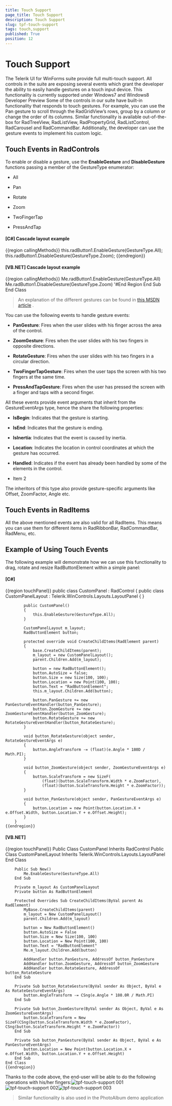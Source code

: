 ```yaml
---
title: Touch Support
page_title: Touch Support
description: Touch Support
slug: tpf-touch-support
tags: touch,support
published: True
position: 12
---
```


# Touch Support



The Telerik UI for WinForms suite provide full multi-touch support.
        All controls in the suite are exposing several events which grant the developer
        the ability to easily handle gestures on a touch input device.
        This functionality is currently supported under Windows7 and Windows8 Developer Preview
        Some of the controls in our suite have built-in functionality that responds to touch gestures.
        For example, you can use the Pan gesture to scroll through the RadGridView’s rows,
        group by a column or change the order of its columns.
        Similar functionality is available out-of-the-box for RadTreeView,
        RadListView, RadPropertyGrid, RadListControl, RadCarousel and RadCommandBar. Additionally,
        the developer can use the gesture events to implement his custom logic.
      

## Touch Events in RadControls

To enable or disable a gesture,
          use the __EnableGesture__ and __DisableGesture__ functions
          passing a member of the GestureType enumerator:
        

* All

* Pan

* Rotate

* Zoom

* TwoFingerTap

* PressAndTap

#### __[C#] Cascade layout example__

{{region callingMethods}}
	            this.radButton1.EnableGesture(GestureType.All);
	            this.radButton1.DisableGesture(GestureType.Zoom);
	{{endregion}}



#### __[VB.NET] Cascade layout example__

{{region callingMethods}}
	        Me.radButton1.EnableGesture(GestureType.All)
	        Me.radButton1.DisableGesture(GestureType.Zoom)
	        '#End Region
	    End Sub
	End Class



>An explanation of the different gestures can be found in
            [this MSDN article](http://msdn.microsoft.com/en-us/library/windows/desktop/dd940543(v=vs.85).aspx)
            .
          

You can use the following events to handle gesture events:

* __PanGesture__:
              Fires when the user slides with his finger across the area of the control.
            

* __ZoomGesture__:
              Fires when the user slides with his two fingers in opposite directions.
            

* __RotateGesture__:
              Fires when the user slides with his two fingers in a circular direction.
            

* __TwoFingerTapGesture__:
              Fires when the user taps the screen with his two fingers at the same time.
            

* __PressAndTapGesture__:
              Fires when the user has pressed the screen with a finger and taps with a second finger.
            

All these events provide event arguments that inherit from the GestureEventArgs type, hence the share the following properties:
        

* __IsBegin__:
              Indicates that the gesture is starting.
            

* __IsEnd__:
              Indicates that the gesture is ending.
            

* __IsInertia__:
              Indicates that the event is caused by inertia.
            

* __Location__:
              Indicates the location in control coordinates at which the gesture has occurred.
            

* __Handled__:
              Indicates if the event has already been handled by some of the elements in the control.
            

* Item 2

The inheritors of this type also provide gesture-specific arguments like Offset, ZoomFactor, Angle etc.
        

## Touch Events in RadItems

All the above mentioned events are also valid for all RadItems.
          This means you can use them
          for different items in RadRibbonBar, RadCommandBar, RadMenu, etc.
        

## Example of Using Touch Events

The following example will demonstrate how we can use this functionality to drag,
          rotate and resize RadButtonElement within a simple panel:
        

#### __[C#]__

{{region touchPanel}}
	    public class CustomPanel : RadControl
	    {
	        public class CustomPanelLayout : Telerik.WinControls.Layouts.LayoutPanel
	        {
	        }
	
	        public CustomPanel()
	        {
	            this.EnableGesture(GestureType.All);
	        }
	
	        CustomPanelLayout m_layout;
	        RadButtonElement button;
	
	        protected override void CreateChildItems(RadElement parent)
	        {
	            base.CreateChildItems(parent);
	            m_layout = new CustomPanelLayout();
	            parent.Children.Add(m_layout);
	
	            button = new RadButtonElement();
	            button.AutoSize = false;
	            button.Size = new Size(100, 100);
	            button.Location = new Point(100, 100);
	            button.Text = "RadButtonElement";
	            this.m_layout.Children.Add(button);
	
	            button.PanGesture += new PanGestureEventHandler(button_PanGesture);
	            button.ZoomGesture += new ZoomGestureEventHandler(button_ZoomGesture);
	            button.RotateGesture += new RotateGestureEventHandler(button_RotateGesture);
	        }
	
	        void button_RotateGesture(object sender, RotateGestureEventArgs e)
	        {
	            button.AngleTransform -= (float)(e.Angle * 180D / Math.PI);
	        }
	
	        void button_ZoomGesture(object sender, ZoomGestureEventArgs e)
	        {
	            button.ScaleTransform = new SizeF(
	                (float)(button.ScaleTransform.Width * e.ZoomFactor),
	                (float)(button.ScaleTransform.Height * e.ZoomFactor));
	        }
	
	        void button_PanGesture(object sender, PanGestureEventArgs e)
	        {
	            button.Location = new Point(button.Location.X + e.Offset.Width, button.Location.Y + e.Offset.Height);
	        }
	    }
	{{endregion}}



#### __[VB.NET]__

{{region touchPanel}}
	Public Class CustomPanel
	    Inherits RadControl
	    Public Class CustomPanelLayout
	        Inherits Telerik.WinControls.Layouts.LayoutPanel
	    End Class
	
	    Public Sub New()
	        Me.EnableGesture(GestureType.All)
	    End Sub
	
	    Private m_layout As CustomPanelLayout
	    Private button As RadButtonElement
	
	    Protected Overrides Sub CreateChildItems(ByVal parent As RadElement)
	        MyBase.CreateChildItems(parent)
	        m_layout = New CustomPanelLayout()
	        parent.Children.Add(m_layout)
	
	        button = New RadButtonElement()
	        button.AutoSize = False
	        button.Size = New Size(100, 100)
	        button.Location = New Point(100, 100)
	        button.Text = "RadButtonElement"
	        Me.m_layout.Children.Add(button)
	
	        AddHandler button.PanGesture, AddressOf button_PanGesture
	        AddHandler button.ZoomGesture, AddressOf button_ZoomGesture
	        AddHandler button.RotateGesture, AddressOf button_RotateGesture
	    End Sub
	
	    Private Sub button_RotateGesture(ByVal sender As Object, ByVal e As RotateGestureEventArgs)
	        button.AngleTransform -= CSng(e.Angle * 180.0R / Math.PI)
	    End Sub
	
	    Private Sub button_ZoomGesture(ByVal sender As Object, ByVal e As ZoomGestureEventArgs)
	        button.ScaleTransform = New SizeF(CSng(button.ScaleTransform.Width * e.ZoomFactor), CSng(button.ScaleTransform.Height * e.ZoomFactor))
	    End Sub
	
	    Private Sub button_PanGesture(ByVal sender As Object, ByVal e As PanGestureEventArgs)
	        button.Location = New Point(button.Location.X + e.Offset.Width, button.Location.Y + e.Offset.Height)
	    End Sub
	End Class
	{{endregion}}



Thanks to the code above, the end-user will be able to do the following operations with his/her fingers:![tpf-touch-support 001](images/tpf-touch-support001.png)![tpf-touch-support 002](images/tpf-touch-support002.png)![tpf-touch-support 003](images/tpf-touch-support003.png)

>Similar functionality is also used in the PhotoAlbum demo application
